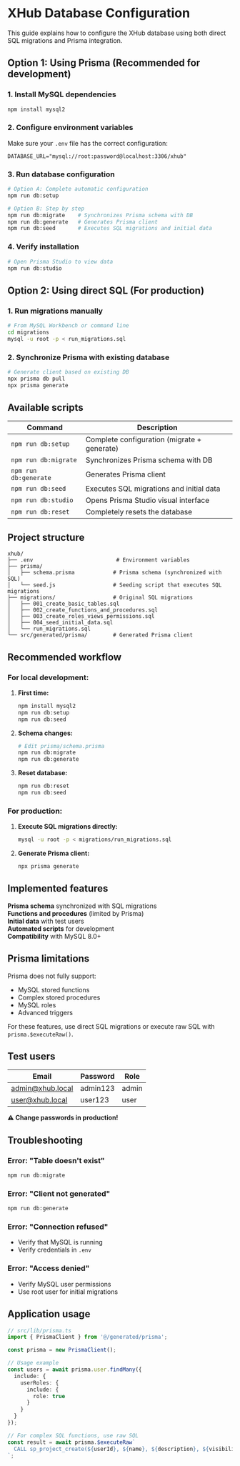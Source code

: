 # XHub Database Configuration

This guide explains how to configure the XHub database using both direct SQL migrations and Prisma integration.

## Option 1: Using Prisma (Recommended for development)

### 1. Install MySQL dependencies

```bash
npm install mysql2
```

### 2. Configure environment variables

Make sure your `.env` file has the correct configuration:

```env
DATABASE_URL="mysql://root:password@localhost:3306/xhub"
```

### 3. Run database configuration

```bash
# Option A: Complete automatic configuration
npm run db:setup

# Option B: Step by step
npm run db:migrate    # Synchronizes Prisma schema with DB
npm run db:generate   # Generates Prisma client
npm run db:seed       # Executes SQL migrations and initial data
```

### 4. Verify installation

```bash
# Open Prisma Studio to view data
npm run db:studio
```

## Option 2: Using direct SQL (For production)

### 1. Run migrations manually

```bash
# From MySQL Workbench or command line
cd migrations
mysql -u root -p < run_migrations.sql
```

### 2. Synchronize Prisma with existing database

```bash
# Generate client based on existing DB
npx prisma db pull
npx prisma generate
```

## Available scripts

| Command | Description |
|---------|-------------|
| `npm run db:setup` | Complete configuration (migrate + generate) |
| `npm run db:migrate` | Synchronizes Prisma schema with DB |
| `npm run db:generate` | Generates Prisma client |
| `npm run db:seed` | Executes SQL migrations and initial data |
| `npm run db:studio` | Opens Prisma Studio visual interface |
| `npm run db:reset` | Completely resets the database |

## Project structure

```
xhub/
├── .env                          # Environment variables
├── prisma/
│   ├── schema.prisma            # Prisma schema (synchronized with SQL)
│   └── seed.js                  # Seeding script that executes SQL migrations
├── migrations/                  # Original SQL migrations
│   ├── 001_create_basic_tables.sql
│   ├── 002_create_functions_and_procedures.sql
│   ├── 003_create_roles_views_permissions.sql
│   ├── 004_seed_initial_data.sql
│   └── run_migrations.sql
└── src/generated/prisma/        # Generated Prisma client
```

## Recommended workflow

### For local development:

1. **First time:**
   ```bash
   npm install mysql2
   npm run db:setup
   npm run db:seed
   ```

2. **Schema changes:**
   ```bash
   # Edit prisma/schema.prisma
   npm run db:migrate
   npm run db:generate
   ```

3. **Reset database:**
   ```bash
   npm run db:reset
   npm run db:seed
   ```

### For production:

1. **Execute SQL migrations directly:**
   ```bash
   mysql -u root -p < migrations/run_migrations.sql
   ```

2. **Generate Prisma client:**
   ```bash
   npx prisma generate
   ```

## Implemented features

**Prisma schema** synchronized with SQL migrations  
**Functions and procedures** (limited by Prisma)  
**Initial data** with test users  
**Automated scripts** for development  
**Compatibility** with MySQL 8.0+  

## Prisma limitations

Prisma does not fully support:
- MySQL stored functions
- Complex stored procedures
- MySQL roles
- Advanced triggers

For these features, use direct SQL migrations or execute raw SQL with `prisma.$executeRaw()`.

## Test users

| Email | Password | Role |
|-------|----------|------|
| admin@xhub.local | admin123 | admin |
| user@xhub.local | user123 | user |

**⚠️ Change passwords in production!**

## Troubleshooting

### Error: "Table doesn't exist"
```bash
npm run db:migrate
```

### Error: "Client not generated"
```bash
npm run db:generate
```

### Error: "Connection refused"
- Verify that MySQL is running
- Verify credentials in `.env`

### Error: "Access denied"
- Verify MySQL user permissions
- Use root user for initial migrations

## Application usage

```typescript
// src/lib/prisma.ts
import { PrismaClient } from '@/generated/prisma';

const prisma = new PrismaClient();

// Usage example
const users = await prisma.user.findMany({
  include: {
    userRoles: {
      include: {
        role: true
      }
    }
  }
});

// For complex SQL functions, use raw SQL
const result = await prisma.$executeRaw`
  CALL sp_project_create(${userId}, ${name}, ${description}, ${visibility})
`;
```